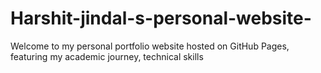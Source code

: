 # Harshit-jindal-s-personal-website-
Welcome to my personal portfolio website hosted on GitHub Pages, featuring my academic journey, technical skills
